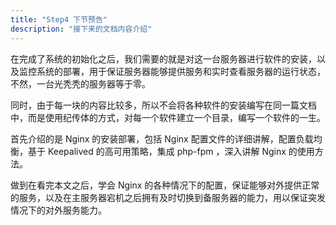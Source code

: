 ```yaml
---
title: "Step4 下节预告"
description: "接下来的文档内容介绍"
---
```


在完成了系统的初始化之后，我们需要的就是对这一台服务器进行软件的安装，以及监控系统的部署，用于保证服务器能够提供服务和实时查看服务器的运行状态，不然，一台光秃秃的服务器等于零。

同时，由于每一块的内容比较多，所以不会将各种软件的安装编写在同一篇文档中，而是使用纪传体的方式，对每一个软件建立一个目录，编写一个软件的一生。

首先介绍的是 Nginx 的安装部署，包括 Nginx 配置文件的详细讲解，配置负载均衡，基于 Keepalived 的高可用策略，集成 php-fpm ，深入讲解 Nginx 的使用方法。

做到在看完本文之后，学会 Nginx 的各种情况下的配置，保证能够对外提供正常的服务，以及在主服务器宕机之后拥有及时切换到备服务器的能力，用以保证突发情况下的对外服务能力。